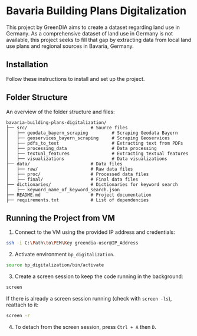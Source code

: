 # Bavaria Building Plans Digitalization

This project by GreenDIA aims to create a dataset regarding land use in Germany. As a comprehensive dataset of land use in Germany is not available, this project seeks to fill that gap by extracting data from local land use plans and regional sources in Bavaria, Germany.

## Installation

Follow these instructions to install and set up the project.

## Folder Structure

An overview of the folder structure and files:

```
bavaria-building-plans-digitalization/
├── src/                        # Source files
│   ├── geodata_bayern_scraping         # Scraping Geodata Bayern
│   ├── geoservices_bayern_scraping     # Scraping Geoservices
│   ├── pdfs_to_text                    # Extracting text from PDFs
│   ├── processing_data                 # Data processing
│   ├── textual_features                # Extracting textual features
│   ├── visualizations                  # Data visualizations
├── data/                       # Data files
│   ├── raw/                    # Raw data files
│   ├── proc/                   # Processed data files
│   ├── final/                  # Final data files
├── dictionaries/               # Dictionaries for keyword search
│   ├── keyword_name_of_keyword_search.json   
├── README.md                   # Project documentation
├── requirements.txt            # List of dependencies
```

## Running the Project from VM

1. Connect to the VM using the provided IP address and credentials:

```sh
ssh -i C:\Path\to\PEM\Key greendia-user@IP_Address
```

2. Activate environment    `bp_digitalization`.

```sh
source bp_digitalization/bin/activate
```

3. Create a screen session to keep the code running in the background:

```sh
screen
```

If there is already a screen session running (check with `screen -ls`), reattach to it:

```sh
screen -r
```

4. To detach from the screen session, press `Ctrl + A` then `D`.
